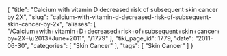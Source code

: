 {
    "title": "Calcium with vitamin D decreased risk of subsequent skin cancer by 2X",
    "slug": "calcium-with-vitamin-d-decreased-risk-of-subsequent-skin-cancer-by-2x",
    "aliases": [
        "/Calcium+with+vitamin+D+decreased+risk+of+subsequent+skin+cancer+by+2X+\u2013+June+2011",
        "/1779"
    ],
    "tiki_page_id": 1779,
    "date": "2011-06-30",
    "categories": [
        "Skin Cancer"
    ],
    "tags": [
        "Skin Cancer"
    ]
}